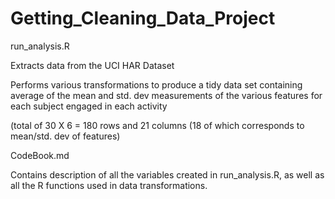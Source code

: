 # Getting_Cleaning_Data_Project

run_analysis.R 

Extracts data from the UCI HAR Dataset

Performs various transformations to produce a tidy data set containing average of the mean and std. dev measurements of the various features for each subject engaged in each activity 

(total of 30 X 6 = 180 rows and 21 columns (18 of which corresponds to mean/std. dev of features)

CodeBook.md 

Contains description of all the variables created in run_analysis.R, as well as all the R functions used in data transformations. 
